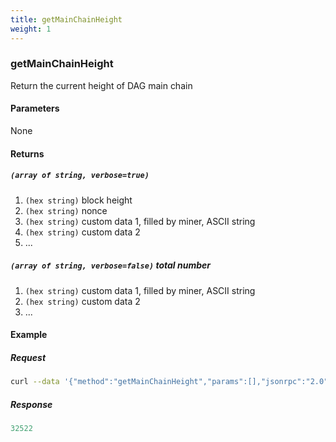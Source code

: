 ```yaml
---
title: getMainChainHeight
weight: 1
---
```


### getMainChainHeight 
Return the current height of DAG main chain

#### Parameters
None

#### Returns
##### `(array of string, verbose=true)`
  1. `(hex string)` block height
  2. `(hex string)` nonce
  3. `(hex string)` custom data 1, filled by miner, ASCII string
  4. `(hex string)` custom data 2
  5. ...

##### `(array of string, verbose=false)` total number 
  1. `(hex string)` custom data 1, filled by miner, ASCII string
  2. `(hex string)` custom data 2
  3.  ...

#### Example

##### Request
```bash
curl --data '{"method":"getMainChainHeight","params":[],"jsonrpc":"2.0","id":1}' -s -k -u "rpcuser:rpcpass"  -H 'Content-Type: application/json' http://127.0.0.1:18131 |jq .
```

##### Response
```js
32522
```

